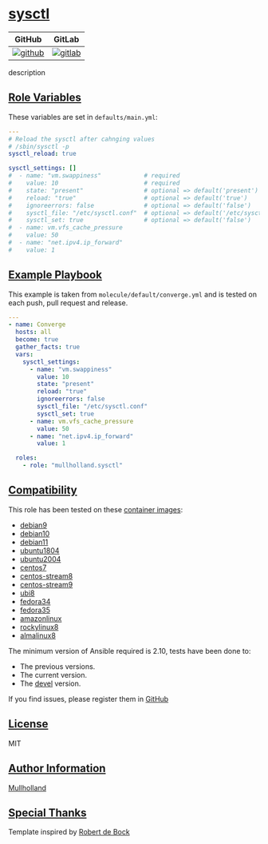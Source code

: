 # [sysctl](#sysctl)

|GitHub|GitLab|
|------|------|
|[![github](https://github.com/mullholland/ansible-role-sysctl/workflows/Ansible%20Molecule/badge.svg)](https://github.com/mullholland/ansible-role-sysctl/actions)|[![gitlab](https://gitlab.com/mullholland/ansible-role-sysctl/badges/master/pipeline.svg)](https://gitlab.com/mullholland/ansible-role-sysctl)|[![quality](https://img.shields.io/ansible/quality/unset)](https://galaxy.ansible.com/mullholland/sysctl)|

description

## [Role Variables](#role-variables)

These variables are set in `defaults/main.yml`:
```yaml
---
# Reload the sysctl after cahnging values
# /sbin/sysctl -p
sysctl_reload: true

sysctl_settings: []
#  - name: "vm.swappiness"            # required
#    value: 10                        # required
#    state: "present"                 # optional => default('present')
#    reload: "true"                   # optional => default('true')
#    ignoreerrors: false              # optional => default('false')
#    sysctl_file: "/etc/sysctl.conf"  # optional => default('/etc/sysctl.conf')
#    sysctl_set: true                 # optional => default('false')
#  - name: vm.vfs_cache_pressure
#    value: 50
#  - name: "net.ipv4.ip_forward"
#    value: 1
```


## [Example Playbook](#example-playbook)

This example is taken from `molecule/default/converge.yml` and is tested on each push, pull request and release.
```yaml
---
- name: Converge
  hosts: all
  become: true
  gather_facts: true
  vars:
    sysctl_settings:
      - name: "vm.swappiness"
        value: 10
        state: "present"
        reload: "true"
        ignoreerrors: false
        sysctl_file: "/etc/sysctl.conf"
        sysctl_set: true
      - name: vm.vfs_cache_pressure
        value: 50
      - name: "net.ipv4.ip_forward"
        value: 1

  roles:
    - role: "mullholland.sysctl"
```





## [Compatibility](#compatibility)

This role has been tested on these [container images](https://hub.docker.com/u/mullholland):

-   [debian9](https://hub.docker.com/r/mullholland/docker-molecule-debian9)
-   [debian10](https://hub.docker.com/r/mullholland/docker-molecule-debian10)
-   [debian11](https://hub.docker.com/r/mullholland/docker-molecule-debian11)
-   [ubuntu1804](https://hub.docker.com/r/mullholland/docker-molecule-ubuntu1804)
-   [ubuntu2004](https://hub.docker.com/r/mullholland/docker-molecule-ubuntu2004)
-   [centos7](https://hub.docker.com/r/mullholland/docker-molecule-centos7)
-   [centos-stream8](https://hub.docker.com/r/mullholland/docker-molecule-centos-stream8)
-   [centos-stream9](https://hub.docker.com/r/mullholland/docker-molecule-centos-stream9)
-   [ubi8](https://hub.docker.com/r/mullholland/docker-molecule-ubi8)
-   [fedora34](https://hub.docker.com/r/mullholland/docker-molecule-fedora34)
-   [fedora35](https://hub.docker.com/r/mullholland/docker-molecule-fedora35)
-   [amazonlinux](https://hub.docker.com/r/mullholland/docker-molecule-amazonlinux)
-   [rockylinux8](https://hub.docker.com/r/mullholland/docker-molecule-rockylinux8)
-   [almalinux8](https://hub.docker.com/r/mullholland/docker-molecule-almalinux8)

The minimum version of Ansible required is 2.10, tests have been done to:

-   The previous versions.
-   The current version.
-   The [devel](https://docs.ansible.com/ansible/latest/installation_guide/intro_installation.html#installing-devel-from-github-with-pip) version.





If you find issues, please register them in [GitHub](https://github.com/mullholland/ansible-role-sysctl/issues)

## [License](#license)

MIT


## [Author Information](#author-information)

[Mullholland](https://github.com/mullholland)

## [Special Thanks](#special-thanks)

Template inspired by [Robert de Bock](https://github.com/robertdebock)
